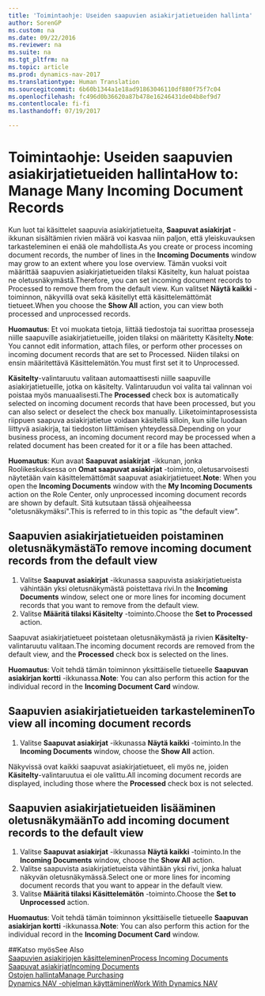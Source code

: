 ```yaml
---
title: 'Toimintaohje: Useiden saapuvien asiakirjatietueiden hallinta'
author: SorenGP
ms.custom: na
ms.date: 09/22/2016
ms.reviewer: na
ms.suite: na
ms.tgt_pltfrm: na
ms.topic: article
ms.prod: dynamics-nav-2017
ms.translationtype: Human Translation
ms.sourcegitcommit: 6b60b1344a1e18ad91863046110df880f75f7c04
ms.openlocfilehash: fc496d0b36620a87b478e16246431de04b8ef9d7
ms.contentlocale: fi-fi
ms.lasthandoff: 07/19/2017

---
```


# <a name="how-to-manage-many-incoming-document-records"></a><span data-ttu-id="cb2c5-102">Toimintaohje: Useiden saapuvien asiakirjatietueiden hallinta</span><span class="sxs-lookup"><span data-stu-id="cb2c5-102">How to: Manage Many Incoming Document Records</span></span>
<span data-ttu-id="cb2c5-103">Kun luot tai käsittelet saapuvia asiakirjatietueita, **Saapuvat asiakirjat** -ikkunan sisältämien rivien määrä voi kasvaa niin paljon, että yleiskuvauksen tarkasteleminen ei enää ole mahdollista.</span><span class="sxs-lookup"><span data-stu-id="cb2c5-103">As you create or process incoming document records, the number of lines in the **Incoming Documents** window may grow to an extent where you lose overview.</span></span> <span data-ttu-id="cb2c5-104">Tämän vuoksi voit määrittää saapuvien asiakirjatietueiden tilaksi Käsitelty, kun haluat poistaa ne oletusnäkymästä.</span><span class="sxs-lookup"><span data-stu-id="cb2c5-104">Therefore, you can set incoming document records to Processed to remove them from the default view.</span></span> <span data-ttu-id="cb2c5-105">Kun valitset **Näytä kaikki** -toiminnon, näkyvillä ovat sekä käsitellyt että käsittelemättömät tietueet.</span><span class="sxs-lookup"><span data-stu-id="cb2c5-105">When you choose the **Show All** action, you can view both processed and unprocessed records.</span></span>

<span data-ttu-id="cb2c5-106">**Huomautus**: Et voi muokata tietoja, liittää tiedostoja tai suorittaa prosesseja niille saapuville asiakirjatietueille, joiden tilaksi on määritetty Käsitelty.</span><span class="sxs-lookup"><span data-stu-id="cb2c5-106">**Note**: You cannot edit information, attach files, or perform other processes on incoming document records that are set to Processed.</span></span> <span data-ttu-id="cb2c5-107">Niiden tilaksi on ensin määritettävä Käsittelemätön.</span><span class="sxs-lookup"><span data-stu-id="cb2c5-107">You must first set it to Unprocessed.</span></span>

<span data-ttu-id="cb2c5-108">**Käsitelty**-valintaruutu valitaan automaattisesti niille saapuville asiakirjatietueille, jotka on käsitelty. Valintaruudun voi valita tai valinnan voi poistaa myös manuaalisesti.</span><span class="sxs-lookup"><span data-stu-id="cb2c5-108">The **Processed** check box is automatically selected on incoming document records that have been processed, but you can also select or deselect the check box manually.</span></span> <span data-ttu-id="cb2c5-109">Liiketoimintaprosessista riippuen saapuva asiakirjatietue voidaan käsitellä silloin, kun sille luodaan liittyvä asiakirja, tai tiedoston liittämisen yhteydessä.</span><span class="sxs-lookup"><span data-stu-id="cb2c5-109">Depending on your business process, an incoming document record may be processed when a related document has been created for it or a file has been attached.</span></span>

<span data-ttu-id="cb2c5-110">**Huomautus**: Kun avaat **Saapuvat asiakirjat** -ikkunan, jonka Roolikeskuksessa on **Omat saapuvat asiakirjat** -toiminto, oletusarvoisesti näytetään vain käsittelemättömät saapuvat asiakirjatietueet.</span><span class="sxs-lookup"><span data-stu-id="cb2c5-110">**Note**: When you open the **Incoming Documents** window with the **My Incoming Documents** action on the Role Center, only unprocessed incoming document records are shown by default.</span></span> <span data-ttu-id="cb2c5-111">Sitä kutsutaan tässä ohjeaiheessa "oletusnäkymäksi".</span><span class="sxs-lookup"><span data-stu-id="cb2c5-111">This is referred to in this topic as "the default view".</span></span>

## <a name="to-remove-incoming-document-records-from-the-default-view"></a><span data-ttu-id="cb2c5-112">Saapuvien asiakirjatietueiden poistaminen oletusnäkymästä</span><span class="sxs-lookup"><span data-stu-id="cb2c5-112">To remove incoming document records from the default view</span></span>
1. <span data-ttu-id="cb2c5-113">Valitse **Saapuvat asiakirjat** -ikkunassa saapuvista asiakirjatietueista vähintään yksi oletusnäkymästä poistettava rivi.</span><span class="sxs-lookup"><span data-stu-id="cb2c5-113">In the **Incoming Documents** window, select one or more lines for incoming document records that you want to remove from the default view.</span></span>
2. <span data-ttu-id="cb2c5-114">Valitse **Määritä tilaksi Käsitelty** -toiminto.</span><span class="sxs-lookup"><span data-stu-id="cb2c5-114">Choose the **Set to Processed** action.</span></span>

<span data-ttu-id="cb2c5-115">Saapuvat asiakirjatietueet poistetaan oletusnäkymästä ja rivien **Käsitelty**-valintaruutu valitaan.</span><span class="sxs-lookup"><span data-stu-id="cb2c5-115">The incoming document records are removed from the default view, and the **Processed** check box is selected on the lines.</span></span>

<span data-ttu-id="cb2c5-116">**Huomautus**: Voit tehdä tämän toiminnon yksittäiselle tietueelle **Saapuvan asiakirjan kortti** -ikkunassa.</span><span class="sxs-lookup"><span data-stu-id="cb2c5-116">**Note**: You can also perform this action for the individual record in the **Incoming Document Card** window.</span></span> 

## <a name="to-view-all-incoming-document-records"></a><span data-ttu-id="cb2c5-117">Saapuvien asiakirjatietueiden tarkasteleminen</span><span class="sxs-lookup"><span data-stu-id="cb2c5-117">To view all incoming document records</span></span>
1. <span data-ttu-id="cb2c5-118">Valitse **Saapuvat asiakirjat** -ikkunassa **Näytä kaikki** -toiminto.</span><span class="sxs-lookup"><span data-stu-id="cb2c5-118">In the **Incoming Documents** window, choose the **Show All** action.</span></span>

<span data-ttu-id="cb2c5-119">Näkyvissä ovat kaikki saapuvat asiakirjatietueet, eli myös ne, joiden **Käsitelty**-valintaruutua ei ole valittu.</span><span class="sxs-lookup"><span data-stu-id="cb2c5-119">All incoming document records are displayed, including those where the **Processed** check box is not selected.</span></span>

## <a name="to-add-incoming-document-records-to-the-default-view"></a><span data-ttu-id="cb2c5-120">Saapuvien asiakirjatietueiden lisääminen oletusnäkymään</span><span class="sxs-lookup"><span data-stu-id="cb2c5-120">To add incoming document records to the default view</span></span>
1. <span data-ttu-id="cb2c5-121">Valitse **Saapuvat asiakirjat** -ikkunassa **Näytä kaikki** -toiminto.</span><span class="sxs-lookup"><span data-stu-id="cb2c5-121">In the **Incoming Documents** window, choose the **Show All** action.</span></span>
2. <span data-ttu-id="cb2c5-122">Valitse saapuvista asiakirjatietueista vähintään yksi rivi, jonka haluat näkyvän oletusnäkymässä.</span><span class="sxs-lookup"><span data-stu-id="cb2c5-122">Select one or more lines for incoming document records that you want to appear in the default view.</span></span>
3. <span data-ttu-id="cb2c5-123">Valitse **Määritä tilaksi Käsittelemätön** -toiminto.</span><span class="sxs-lookup"><span data-stu-id="cb2c5-123">Choose the **Set to Unprocessed** action.</span></span>  

<span data-ttu-id="cb2c5-124">**Huomautus**: Voit tehdä tämän toiminnon yksittäiselle tietueelle **Saapuvan asiakirjan kortti** -ikkunassa.</span><span class="sxs-lookup"><span data-stu-id="cb2c5-124">**Note**: You can also perform this action for the individual record in the **Incoming Document Card** window.</span></span>
     
##<a name="see-also"></a><span data-ttu-id="cb2c5-125">Katso myös</span><span class="sxs-lookup"><span data-stu-id="cb2c5-125">See Also</span></span>  
[<span data-ttu-id="cb2c5-126">Saapuvien asiakirjojen käsitteleminen</span><span class="sxs-lookup"><span data-stu-id="cb2c5-126">Process Incoming Documents</span></span>](across-process-income-documents.md)  
[<span data-ttu-id="cb2c5-127">Saapuvat asiakirjat</span><span class="sxs-lookup"><span data-stu-id="cb2c5-127">Incoming Documents</span></span>](across-income-documents.md)  
[<span data-ttu-id="cb2c5-128">Ostojen hallinta</span><span class="sxs-lookup"><span data-stu-id="cb2c5-128">Manage Purchasing</span></span>](purchasing-manage-purchasing.md)  
[<span data-ttu-id="cb2c5-129">Dynamics NAV -ohjelman käyttäminen</span><span class="sxs-lookup"><span data-stu-id="cb2c5-129">Work With Dynamics NAV</span></span>](ui-work-product.md)

